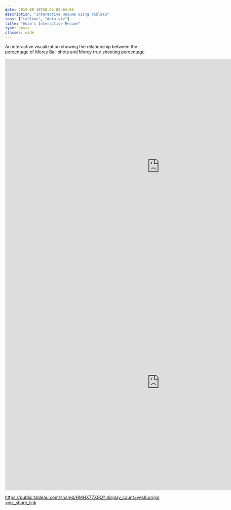 ```yaml
---
date: 2019-09-18T00:45:05-04:00
description: "Interactive Resume using Tableau"
tags: ["tableau", "data-viz"]
title: "Adam's Interactive Resume"
type: posts
classes: wide
---
```


An interactive visualization showing the relationship between the percentage of Morey Ball shots and Morey true shooting percentage.  



<iframe seamless frameborder="0" src="https://public.tableau.com/views/MoreyBall/MoreyStats?:embed=y&:display_count=yes&:showVizHome=no" width = '1000' height = '700' scrolling='yes' ></iframe>    



<iframe seamless frameborder="0" src="https://public.tableau.com/shared/HMHX77X9Q?:display_count=yes&:origin=viz_share_link" width = '1000' height = '700' scrolling='yes' ></iframe> 


https://public.tableau.com/shared/HMHX77X9Q?:display_count=yes&:origin=viz_share_link